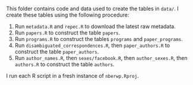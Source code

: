 This folder contains code and data used to create the tables in `data/`.
I create these tables using the following procedure:

1. Run `metadata.R` and `repec.R` to download the latest raw metadata.
2. Run `papers.R` to construct the table `papers`.
3. Run `programs.R` to construct the tables `programs` and `paper_programs`.
4. Run `disambiguated_correspondences.R`, then `paper_authors.R` to construct the table `paper_authors`.
5. Run `author_names.R`, then `sexes/facebook.R`, then `author_sexes.R`, then `authors.R` to construct the table `authors`.

I run each R script in a fresh instance of `nberwp.Rproj`.
